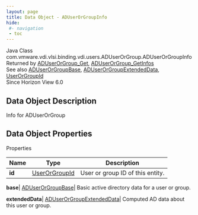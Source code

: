 ```yaml
---
layout: page
title: Data Object - ADUserOrGroupInfo
hide:
 #- navigation
 - toc
---
```






Java Class
    com.vmware.vdi.vlsi.binding.vdi.users.ADUserOrGroup.ADUserOrGroupInfo  
Returned by
     [ADUserOrGroup_Get](vdi.users.ADUserOrGroup.md#get), [ADUserOrGroup_GetInfos](vdi.users.ADUserOrGroup.md#getInfos)  
See also
     [ADUserOrGroupBase](vdi.users.ADUserOrGroup.ADUserOrGroupBase.md), [ADUserOrGroupExtendedData](vdi.users.ADUserOrGroup.ADUserOrGroupExtendedData.md), [UserOrGroupId](vdi.entity.UserOrGroupId.md)  
Since 
    Horizon View 6.0

## Data Object Description 

Info for ADUserOrGroup 

## Data Object Properties

Properties

Name |  Type |  Description   
---|---|---  
**id**| [UserOrGroupId](vdi.entity.UserOrGroupId.md)|  User or group ID of this entity.   
  
**base**| [ADUserOrGroupBase](vdi.users.ADUserOrGroup.ADUserOrGroupBase.md)|  Basic active directory data for a user or group.   
  
**extendedData**| [ADUserOrGroupExtendedData](vdi.users.ADUserOrGroup.ADUserOrGroupExtendedData.md)|  Computed AD data about this user or group.   
  
  

  

